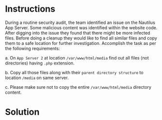# Instructions

During a routine security audit, the team identified an issue on the Nautilus App Server. Some malicious content was identified within the website code. After digging into the issue they found that there might be more infected files. Before doing a cleanup they would like to find all similar files and copy them to a safe location for further investigation. Accomplish the task as per the following requirements:

a. On `App Server 2` at location `/var/www/html/media` find out all files (not directories) having `.php` extension.

b. Copy all those files along with their `parent directory structure` to location `/media` on same server.

c. Please make sure not to copy the entire `/var/www/html/media` directory content.

# Solution
